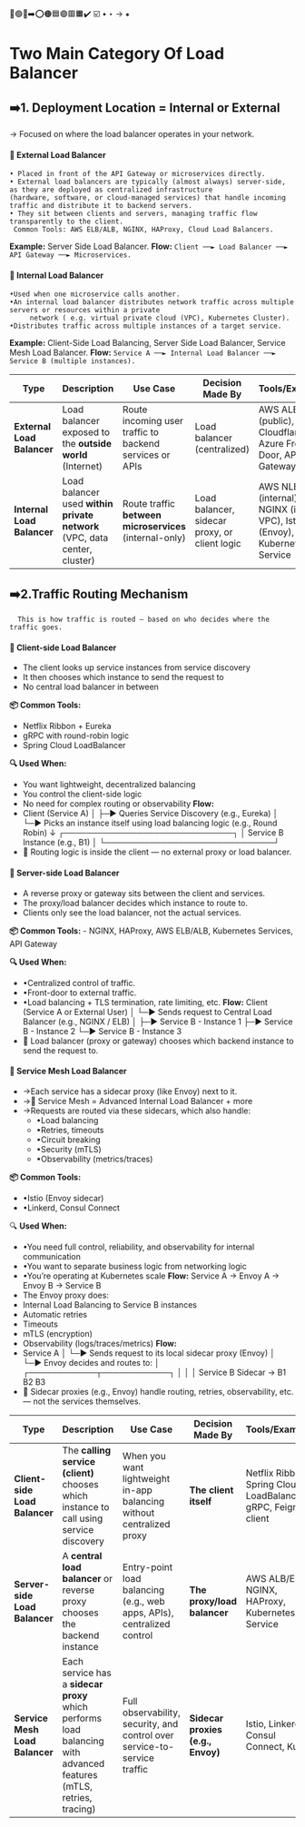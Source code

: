 🔵🟢🔴➡️⭕🟠🟦🟣🟥🟧✔️
☑️
•
‣
→
⁕
# Two Main Category Of Load Balancer

## ➡️1. Deployment Location = Internal or External
→ Focused on where the load balancer operates in your network.

#### 🔵 External Load Balancer
    • Placed in front of the API Gateway or microservices directly.  
    • External load balancers are typically (almost always) server-side, as they are deployed as centralized infrastructure  
    (hardware, software, or cloud-managed services) that handle incoming traffic and distribute it to backend servers.  
    • They sit between clients and servers, managing traffic flow transparently to the client.  
     Common Tools: AWS ELB/ALB, NGINX, HAProxy, Cloud Load Balancers.
**Example:** Server Side Load Balancer.
**Flow:** `Client ──► Load Balancer ──► API Gateway ──► Microservices.`

#### 🔵 Internal Load Balancer
    •Used when one microservice calls another.
    •An internal load balancer distributes network traffic across multiple servers or resources within a private 
         network ( e.g. virtual private cloud (VPC), Kubernetes Cluster).
    •Distributes traffic across multiple instances of a target service.
**Example:** Client-Side Load Balancing, Server Side Load Balancer, Service Mesh Load Balancer.
**Flow:** `Service A ──► Internal Load Balancer ──► Service B (multiple instances).`

| **Type**                   | **Description**                                                           | **Use Case**                                            | **Decision Made By**                          | **Tools/Examples**                                                                |
| -------------------------- | ------------------------------------------------------------------------- | ------------------------------------------------------- | --------------------------------------------- | --------------------------------------------------------------------------------- |
| **External Load Balancer** | Load balancer exposed to the **outside world** (Internet)                 | Route incoming user traffic to backend services or APIs | Load balancer (centralized)                   | AWS ALB/ELB (public), Cloudflare, Azure Front Door, API Gateway                   |
| **Internal Load Balancer** | Load balancer used **within private network** (VPC, data center, cluster) | Route traffic **between microservices** (internal-only) | Load balancer, sidecar proxy, or client logic | AWS NLB (internal), NGINX (inside VPC), Istio (Envoy), Ribbon, Kubernetes Service |

## ➡️2.Traffic Routing Mechanism
      This is how traffic is routed — based on who decides where the traffic goes.
#### 🔵 Client-side Load Balancer
- The client looks up service instances from service discovery
- It then chooses which instance to send the request to
- No central load balancer in between

**📦 Common Tools:**
- Netflix Ribbon + Eureka
- gRPC with round-robin logic
- Spring Cloud LoadBalancer

**🔍 Used When:**
- You want lightweight, decentralized balancing
- You control the client-side logic
- No need for complex routing or observability
  **Flow:**
- Client (Service A)
  │
  ├─► Queries Service Discovery (e.g., Eureka)
  │
  └─► Picks an instance itself using load balancing logic (e.g., Round Robin)
  ↓
  ┌──────────────────────────────┐
  │   Service B Instance (e.g., B1)   │
  └──────────────────────────────┘
- 🧠 Routing logic is inside the client — no external proxy or load balancer.

#### 🔵 Server-side Load Balancer
  - A reverse proxy or gateway sits between the client and services.
  - The proxy/load balancer decides which instance to route to.
  - Clients only see the load balancer, not the actual services.

   **📦 Common Tools:**
         - NGINX, HAProxy, AWS ELB/ALB, Kubernetes Services, API Gateway

   **🔍 Used When:**
   - •Centralized control of traffic.
   - •Front-door to external traffic.
   - •Load balancing + TLS termination, rate limiting, etc.
     **Flow:**
     Client (Service A or External User)
     │
     └─► Sends request to Central Load Balancer (e.g., NGINX / ELB)
     │
     ├─► Service B - Instance 1
     ├─► Service B - Instance 2
     └─► Service B - Instance 3
  - 🧠 Load balancer (proxy or gateway) chooses which backend instance to send the request to.
  #### 🔵 Service Mesh Load Balancer
   - →Each service has a sidecar proxy (like Envoy) next to it.
   - →🔁 Service Mesh = Advanced Internal Load Balancer + more
   - →Requests are routed via these sidecars, which also handle:
     - •Load balancing
     - •Retries, timeouts
     - •Circuit breaking
     - •Security (mTLS)
     - •Observability (metrics/traces)
    
**📦 Common Tools:**
- •Istio (Envoy sidecar)
- •Linkerd, Consul Connect

 🔍 **Used When:**
  - •You need full control, reliability, and observability for internal communication
  - •You want to separate business logic from networking logic
  - •You’re operating at Kubernetes scale
  **Flow:**  Service A → Envoy A → Envoy B → Service B
  - The Envoy proxy does:
  -  Internal Load Balancing to Service B instances
  -  Automatic retries
  -  Timeouts
  -  mTLS (encryption)
  -  Observability (logs/traces/metrics)
     **Flow:** 
  - Service A
     │
     └─► Sends request to its local sidecar proxy (Envoy)
     │
     └─► Envoy decides and routes to:
     │
     ┌────────────┬────────────┐
     │            │            │
     Service B Sidecar → B1   B2   B3
  - 🧠 Sidecar proxies (e.g., Envoy) handle routing, retries, observability, etc. — not the services themselves.

| **Type**                       | **Description**                                                                                                    | **Use Case**                                                              | **Decision Made By**              | **Tools/Examples**                                            |
| ------------------------------ | ------------------------------------------------------------------------------------------------------------------ | ------------------------------------------------------------------------- | --------------------------------- | ------------------------------------------------------------- |
| **Client-side Load Balancer**  | The **calling service (client)** chooses which instance to call using service discovery                            | When you want lightweight in-app balancing without centralized proxy      | **The client itself**             | Netflix Ribbon, Spring Cloud LoadBalancer, gRPC, Feign client |
| **Server-side Load Balancer**  | A **central load balancer** or reverse proxy chooses the backend instance                                          | Entry-point load balancing (e.g., web apps, APIs), centralized control    | **The proxy/load balancer**       | AWS ALB/ELB, NGINX, HAProxy, Kubernetes Service               |
| **Service Mesh Load Balancer** | Each service has a **sidecar proxy** which performs load balancing with advanced features (mTLS, retries, tracing) | Full observability, security, and control over service-to-service traffic | **Sidecar proxies (e.g., Envoy)** | Istio, Linkerd, Consul Connect, Kuma                          |


      
    



